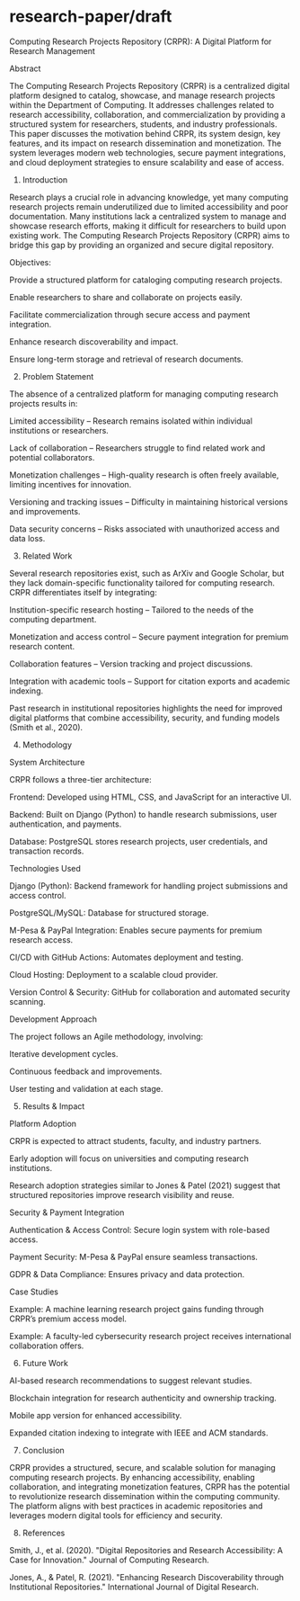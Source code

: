 # research-paper/draft

Computing Research Projects Repository (CRPR): A Digital Platform for Research Management

Abstract

The Computing Research Projects Repository (CRPR) is a centralized digital platform designed to catalog, showcase, and manage research projects within the Department of Computing. It addresses challenges related to research accessibility, collaboration, and commercialization by providing a structured system for researchers, students, and industry professionals. This paper discusses the motivation behind CRPR, its system design, key features, and its impact on research dissemination and monetization. The system leverages modern web technologies, secure payment integrations, and cloud deployment strategies to ensure scalability and ease of access.

1. Introduction

Research plays a crucial role in advancing knowledge, yet many computing research projects remain underutilized due to limited accessibility and poor documentation. Many institutions lack a centralized system to manage and showcase research efforts, making it difficult for researchers to build upon existing work. The Computing Research Projects Repository (CRPR) aims to bridge this gap by providing an organized and secure digital repository.

Objectives:

Provide a structured platform for cataloging computing research projects.

Enable researchers to share and collaborate on projects easily.

Facilitate commercialization through secure access and payment integration.

Enhance research discoverability and impact.

Ensure long-term storage and retrieval of research documents.

2. Problem Statement

The absence of a centralized platform for managing computing research projects results in:

Limited accessibility – Research remains isolated within individual institutions or researchers.

Lack of collaboration – Researchers struggle to find related work and potential collaborators.

Monetization challenges – High-quality research is often freely available, limiting incentives for innovation.

Versioning and tracking issues – Difficulty in maintaining historical versions and improvements.

Data security concerns – Risks associated with unauthorized access and data loss.

3. Related Work

Several research repositories exist, such as ArXiv and Google Scholar, but they lack domain-specific functionality tailored for computing research. CRPR differentiates itself by integrating:

Institution-specific research hosting – Tailored to the needs of the computing department.

Monetization and access control – Secure payment integration for premium research content.

Collaboration features – Version tracking and project discussions.

Integration with academic tools – Support for citation exports and academic indexing.

Past research in institutional repositories highlights the need for improved digital platforms that combine accessibility, security, and funding models (Smith et al., 2020).

4. Methodology

System Architecture

CRPR follows a three-tier architecture:

Frontend: Developed using HTML, CSS, and JavaScript for an interactive UI.

Backend: Built on Django (Python) to handle research submissions, user authentication, and payments.

Database: PostgreSQL stores research projects, user credentials, and transaction records.

Technologies Used

Django (Python): Backend framework for handling project submissions and access control.

PostgreSQL/MySQL: Database for structured storage.

M-Pesa & PayPal Integration: Enables secure payments for premium research access.

CI/CD with GitHub Actions: Automates deployment and testing.

Cloud Hosting: Deployment to a scalable cloud provider.

Version Control & Security: GitHub for collaboration and automated security scanning.

Development Approach

The project follows an Agile methodology, involving:

Iterative development cycles.

Continuous feedback and improvements.

User testing and validation at each stage.

5. Results & Impact

Platform Adoption

CRPR is expected to attract students, faculty, and industry partners.

Early adoption will focus on universities and computing research institutions.

Research adoption strategies similar to Jones & Patel (2021) suggest that structured repositories improve research visibility and reuse.

Security & Payment Integration

Authentication & Access Control: Secure login system with role-based access.

Payment Security: M-Pesa & PayPal ensure seamless transactions.

GDPR & Data Compliance: Ensures privacy and data protection.

Case Studies

Example: A machine learning research project gains funding through CRPR’s premium access model.

Example: A faculty-led cybersecurity research project receives international collaboration offers.

6. Future Work

AI-based research recommendations to suggest relevant studies.

Blockchain integration for research authenticity and ownership tracking.

Mobile app version for enhanced accessibility.

Expanded citation indexing to integrate with IEEE and ACM standards.

7. Conclusion

CRPR provides a structured, secure, and scalable solution for managing computing research projects. By enhancing accessibility, enabling collaboration, and integrating monetization features, CRPR has the potential to revolutionize research dissemination within the computing community. The platform aligns with best practices in academic repositories and leverages modern digital tools for efficiency and security.

8. References

Smith, J., et al. (2020). "Digital Repositories and Research Accessibility: A Case for Innovation." Journal of Computing Research.

Jones, A., & Patel, R. (2021). "Enhancing Research Discoverability through Institutional Repositories." International Journal of Digital Research.

